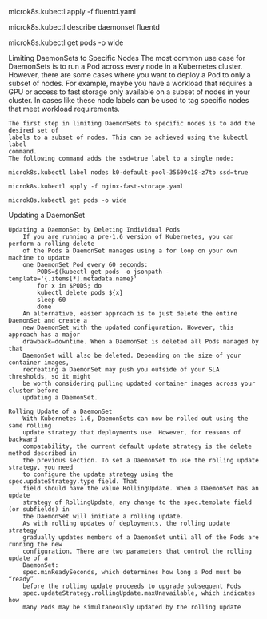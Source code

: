 microk8s.kubectl apply -f fluentd.yaml

microk8s.kubectl describe daemonset fluentd

microk8s.kubectl get pods -o wide

Limiting DaemonSets to Specific Nodes
    The most common use case for DaemonSets is to run a Pod across every node in a
    Kubernetes cluster. However, there are some cases where you want to deploy a Pod
    to only a subset of nodes. For example, maybe you have a workload that requires a
    GPU or access to fast storage only available on a subset of nodes in your cluster. In
    cases like these node labels can be used to tag specific nodes that meet workload
    requirements.

    The first step in limiting DaemonSets to specific nodes is to add the desired set of
    labels to a subset of nodes. This can be achieved using the kubectl label
    command.
    The following command adds the ssd=true label to a single node:

    microk8s.kubectl label nodes k0-default-pool-35609c18-z7tb ssd=true

    microk8s.kubectl apply -f nginx-fast-storage.yaml

    microk8s.kubectl get pods -o wide

Updating a DaemonSet

    Updating a DaemonSet by Deleting Individual Pods
        If you are running a pre-1.6 version of Kubernetes, you can perform a rolling delete
        of the Pods a DaemonSet manages using a for loop on your own machine to update
        one DaemonSet Pod every 60 seconds:
            PODS=$(kubectl get pods -o jsonpath -template='{.items[*].metadata.name}'
            for x in $PODS; do
            kubectl delete pods ${x}
            sleep 60
            done
        An alternative, easier approach is to just delete the entire DaemonSet and create a
        new DaemonSet with the updated configuration. However, this approach has a major
        drawback—downtime. When a DaemonSet is deleted all Pods managed by that
        DaemonSet will also be deleted. Depending on the size of your container images,
        recreating a DaemonSet may push you outside of your SLA thresholds, so it might
        be worth considering pulling updated container images across your cluster before
        updating a DaemonSet.

    Rolling Update of a DaemonSet
        With Kubernetes 1.6, DaemonSets can now be rolled out using the same rolling
        update strategy that deployments use. However, for reasons of backward
        compatability, the current default update strategy is the delete method described in
        the previous section. To set a DaemonSet to use the rolling update strategy, you need
        to configure the update strategy using the spec.updateStrategy.type field. That
        field should have the value RollingUpdate. When a DaemonSet has an update
        strategy of RollingUpdate, any change to the spec.template field (or subfields) in
        the DaemonSet will initiate a rolling update.
        As with rolling updates of deployments, the rolling update strategy
        gradually updates members of a DaemonSet until all of the Pods are running the new
        configuration. There are two parameters that control the rolling update of a
        DaemonSet:
        spec.minReadySeconds, which determines how long a Pod must be “ready”
        before the rolling update proceeds to upgrade subsequent Pods
        spec.updateStrategy.rollingUpdate.maxUnavailable, which indicates how
        many Pods may be simultaneously updated by the rolling update
        